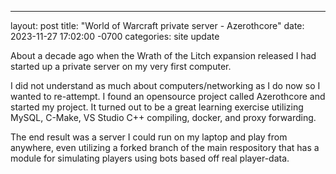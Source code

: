 ---
layout: post
title:  "World of Warcraft private server - Azerothcore"
date:   2023-11-27 17:02:00 -0700
categories: site update

<p>About a decade ago when the Wrath of the Litch expansion released I had started up a private server on my very first computer. </p>
<p>I did not understand as much about computers/networking as I do now so I wanted to re-attempt. 
I found an opensource project called Azerothcore and started my project.
It turned out to be a great learning exercise utilizing MySQL, C-Make, VS Studio C++ compiling, docker, and proxy forwarding. </p>
The end result was a server I could run on my laptop and play from anywhere, even utilizing a forked branch of the main respository that has a module for simulating players using bots based off real player-data.